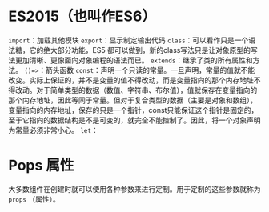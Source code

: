 # ES2015（也叫作ES6）
`import`：加载其他模块
`export`：显示制定输出代码
`class`：可以看作只是一个语法糖，它的绝大部分功能，ES5 都可以做到，新的class写法只是让对象原型的写法更加清晰、更像面向对象编程的语法而已。
`extends`：继承了类的所有属性和方法。
`()=>`：箭头函数
`const`：声明一个只读的常量。一旦声明，常量的值就不能改变。实际上保证的，并不是变量的值不得改动，而是变量指向的那个内存地址不得改动。对于简单类型的数据（数值、字符串、布尔值），值就保存在变量指向的那个内存地址，因此等同于常量。但对于复合类型的数据（主要是对象和数组），变量指向的内存地址，保存的只是一个指针，const只能保证这个指针是固定的，至于它指向的数据结构是不是可变的，就完全不能控制了。因此，将一个对象声明为常量必须非常小心。
`let`：

# Pops 属性
大多数组件在创建时就可以使用各种参数来进行定制。用于定制的这些参数就称为 `props` （属性）。

